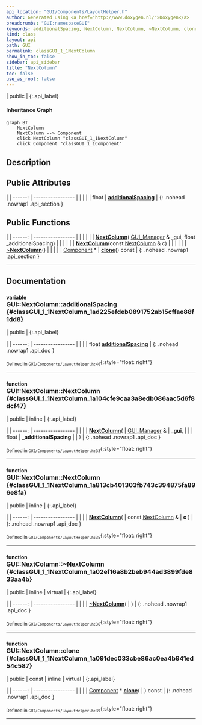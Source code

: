 ```yaml
---
api_location: "GUI/Components/LayoutHelper.h"
author: Generated using <a href="http://www.doxygen.nl/">Doxygen</a>
breadcrumbs: "GUI:namespaceGUI"
keywords: additionalSpacing, NextColumn, NextColumn, ~NextColumn, clone
kind: class
layout: api
path: GUI
permalink: classGUI_1_1NextColumn
show_in_toc: false
sidebar: api_sidebar
title: "NextColumn"
toc: false
use_as_root: false
---
```


| public |
{:.api_label}

#### Inheritance Graph

```mermaid
graph BT
	NextColumn
	NextColumn --> Component
	click NextColumn "classGUI_1_1NextColumn"
	click Component "classGUI_1_1Component"
```

## Description





## Public Attributes

|
| ------: | ----------------- |
|  | |
| float | **[additionalSpacing](#classGUI_1_1NextColumn_1ad225efdeb0891752ab15cffae88f1dd8)**  |
{: .nohead .nowrap1 .api_section }


## Public Functions

|
| ------: | ----------------- |
|  | |
|  | **[NextColumn](#classGUI_1_1NextColumn_1a104cfe9caa3a8edb086aac5d6f8dcf47)**( [GUI_Manager](classGUI_1_1GUI%5F%5FManager) & _gui, float _additionalSpacing) |
|  | |
|  | **[NextColumn](#classGUI_1_1NextColumn_1a813cb401303fb743c394875fa896e8fa)**(const [NextColumn](classGUI_1_1NextColumn) & c) |
|  | |
|  | **[~NextColumn](#classGUI_1_1NextColumn_1a02ef16a8b2beb944ad3899fde833aa4b)**() |
|  | |
| [Component](classGUI_1_1Component) * | **[clone](#classGUI_1_1NextColumn_1a091dec033cbe86ac0ea4b941ed54c587)**() const |
{: .nohead .nowrap1 .api_section }


-------------------------------------------------------------------

## Documentation

### <small>variable</small><br/> GUI::NextColumn::additionalSpacing {#classGUI_1_1NextColumn_1ad225efdeb0891752ab15cffae88f1dd8}

| public |
{:.api_label}

|
| ------: | ----------------- |
|  |
| float **[additionalSpacing](#classGUI_1_1NextColumn_1ad225efdeb0891752ab15cffae88f1dd8)**  |
{: .nohead .nowrap1 .api_doc }





<sub>Defined in `GUI/Components/LayoutHelper.h:40`</sub>{:style="float: right"}

-------------------------------------------------------------------

### <small>function</small><br/> GUI::NextColumn::NextColumn {#classGUI_1_1NextColumn_1a104cfe9caa3a8edb086aac5d6f8dcf47}

| public | inline |
{:.api_label}

|
| ------: | ----------------- |
|  |
|  **[NextColumn](#classGUI_1_1NextColumn_1a104cfe9caa3a8edb086aac5d6f8dcf47)**( |  [GUI_Manager](classGUI_1_1GUI%5F%5FManager) & | **_gui**, |
| | float | **_additionalSpacing** |
|   ) |
{: .nohead .nowrap1 .api_doc }





<sub>Defined in `GUI/Components/LayoutHelper.h:33`</sub>{:style="float: right"}

-------------------------------------------------------------------

### <small>function</small><br/> GUI::NextColumn::NextColumn {#classGUI_1_1NextColumn_1a813cb401303fb743c394875fa896e8fa}

| public | inline |
{:.api_label}

|
| ------: | ----------------- |
|  |
|  **[NextColumn](#classGUI_1_1NextColumn_1a813cb401303fb743c394875fa896e8fa)**( | const [NextColumn](classGUI_1_1NextColumn) & | **c** ) |
{: .nohead .nowrap1 .api_doc }





<sub>Defined in `GUI/Components/LayoutHelper.h:35`</sub>{:style="float: right"}

-------------------------------------------------------------------

### <small>function</small><br/> GUI::NextColumn::~NextColumn {#classGUI_1_1NextColumn_1a02ef16a8b2beb944ad3899fde833aa4b}

| public | inline | virtual |
{:.api_label}

|
| ------: | ----------------- |
|  |
|  **[~NextColumn](#classGUI_1_1NextColumn_1a02ef16a8b2beb944ad3899fde833aa4b)**( |  ) |
{: .nohead .nowrap1 .api_doc }





<sub>Defined in `GUI/Components/LayoutHelper.h:36`</sub>{:style="float: right"}

-------------------------------------------------------------------

### <small>function</small><br/> GUI::NextColumn::clone {#classGUI_1_1NextColumn_1a091dec033cbe86ac0ea4b941ed54c587}

| public | const | inline | virtual |
{:.api_label}

|
| ------: | ----------------- |
|  |
| [Component](classGUI_1_1Component) * **[clone](#classGUI_1_1NextColumn_1a091dec033cbe86ac0ea4b941ed54c587)**( |  ) const |
{: .nohead .nowrap1 .api_doc }





<sub>Defined in `GUI/Components/LayoutHelper.h:39`</sub>{:style="float: right"}

-------------------------------------------------------------------

